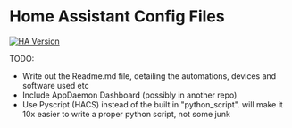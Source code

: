 # Home Assistant Config Files
[![HA Version](https://img.shields.io/badge/Running%20Home%20Asssistant-2021.1.5%20-purple)](https://github.com/home-assistant/core/releases/tag/2021.1.5)

TODO:
* Write out the Readme.md file, detailing the automations, devices and software used etc
* Include AppDaemon Dashboard (possibly in another repo)
* Use Pyscript (HACS) instead of the built in "python_script". will make it 10x easier to write a proper python script, not some junk
